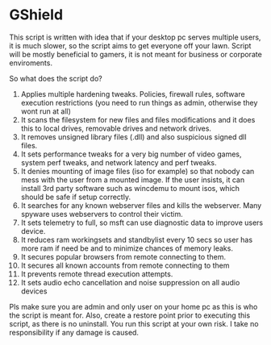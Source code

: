 # GShield

This script is written with idea that if your desktop pc serves multiple users, it is much slower, so the script aims to get everyone off your lawn.
Script will be mostly beneficial to gamers, it is not meant for business or corporate enviroments.

So what does the script do?

1. Applies multiple hardening tweaks. Policies, firewall rules, software execution restrictions (you need to run things as admin, otherwise they wont run at all)
2. It scans the filesystem for new files and files modifications and it does this to local drives, removable drives and network drives.
3. It removes unsigned library files (.dll) and also suspicious signed dll files.
4. It sets performance tweaks for a very big number of video games, system perf tweaks, and network latency and perf tweaks.
5. It denies mounting of image files (iso for example) so that nobody can mess with the user from a mounted image. If the user insists, it can install 3rd party software such as wincdemu to mount isos, which should be safe if setup correctly.
6. It searches for any known webserver files and kills the webserver. Many spyware uses webservers to control their victim.
7. It sets telemetry to full, so msft can use diagnostic data to improve users device.
8. It reduces ram workingsets and standbylist every 10 secs so user has more ram if need be and to minimize chances of memory leaks.
9. It secures popular browsers from remote connecting to them.
10. It secures all known accounts from remote connecting to them
11. It prevents remote thread execution attempts.
12. It sets audio echo cancellation and noise suppression on all audio devices

Pls make sure you are admin and only user on your home pc as this is who the script is meant for. 
Also, create a restore point prior to executing this script, as there is no uninstall.
You run this script at your own risk. I take no responsibility if any damage is caused.
